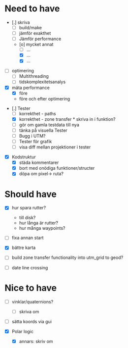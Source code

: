 # Need to have
- [.] skriva
  - [ ] build/make
  - [ ] jämför exakthet
  - [ ] Jämför performance
  - [o] mycket annat
    - [ ] ...
    - [X] ...
    - [X] ...

- [ ] optimering
  - [ ] Multithreading
  - [ ] tidskomplexitetsanalys
  
- [X] mäta performance
  - [X] före
  * före och efter optimering

- [.] Tester
  - [ ] korrekthet - paths
  - [X] korrekthet - zone transfer
        * skriva in i funktion?
  - [ ] gör om gamla testdata till nya
  - [ ] tänka på visuella Tester
  - [ ] Bugg i UTM?
  - [ ] Tester för grafik
  - [ ] visa diff mellan projektioner i tester

- [X] Kodstruktur
  - [X] städa kommentarer
  - [X] bort med onödiga funktioner/structer
  - [X] döpa om pixel-> ruta?

# Should have
- [X] hur spara rutter?
  * till disk?
  * hur långa är rutter?
  * hur många waypoints?

- [ ] fixa annan start

- [X] bättre karta

- [ ] build zone transfer functionality into utm_grid to geod?

- [ ] date line crossing

# Nice to have

- [ ] vinklar/quaternions?
  - [ ] skriva om

- [ ] sätta koords via gui

- [X] Polar logic
  - [X] annars: skriv om
